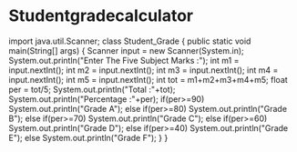 # Studentgradecalculator

import java.util.Scanner;
class Student_Grade
{
	public static void main(String[] args)
	{
		Scanner input = new Scanner(System.in);
		System.out.println("Enter The Five Subject Marks :");
		int m1 = input.nextInt();
		int m2 = input.nextInt();
		int m3 = input.nextInt();
		int m4 = input.nextInt();
		int m5 = input.nextInt();
		int tot = m1+m2+m3+m4+m5;
		float per = tot/5;
		System.out.println("Total :"+tot);
		System.out.println("Percentage :"+per);	
		if(per>=90)
			System.out.println("Grade A");
		else if(per>=80)
			System.out.println("Grade B");
		else if(per>=70)
			System.out.println("Grade C");
		else if(per>=60)
			System.out.println("Grade D");
		else if(per>=40)
			System.out.println("Grade E");
		else
			System.out.println("Grade F");
	}
}
